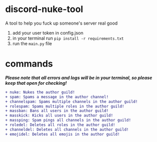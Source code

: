 # discord-nuke-tool
A tool to help you fuck up someone's server real good

1. add your user token in config.json
2. in your terminal run `pip install -r requirements.txt`
3. run the `main.py` file

# commands
***Please note that all errors and logs will be in your terminal, so please keep that open for checking!***
```diff
+ nuke: Nukes the author guild!
+ spam: Spams a message in the author channel!
+ channelspam: Spams multiple channels in the author guild!
+ rolespam: Spams multiple roles in the author guild!
+ massban: Bans all users in the author guild!
+ masskick: Kicks all users in the author guild!
+ massping: Spam pings all channels in the author guild!
+ roledel: Deletes all roles in the author guild!
+ channeldel: Deletes all channels in the author guild!
+ emojidel: Deletes all emojis in the author guild!
```
